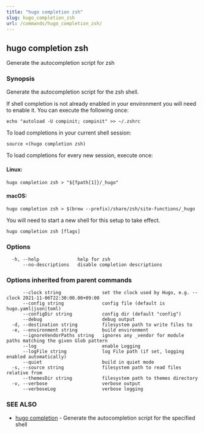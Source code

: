 ```yaml
---
title: "hugo completion zsh"
slug: hugo_completion_zsh
url: /commands/hugo_completion_zsh/
---
```

## hugo completion zsh

Generate the autocompletion script for zsh

### Synopsis

Generate the autocompletion script for the zsh shell.

If shell completion is not already enabled in your environment you will need
to enable it.  You can execute the following once:

	echo "autoload -U compinit; compinit" >> ~/.zshrc

To load completions in your current shell session:

	source <(hugo completion zsh)

To load completions for every new session, execute once:

#### Linux:

	hugo completion zsh > "${fpath[1]}/_hugo"

#### macOS:

	hugo completion zsh > $(brew --prefix)/share/zsh/site-functions/_hugo

You will need to start a new shell for this setup to take effect.


```
hugo completion zsh [flags]
```

### Options

```
  -h, --help              help for zsh
      --no-descriptions   disable completion descriptions
```

### Options inherited from parent commands

```
      --clock string               set the clock used by Hugo, e.g. --clock 2021-11-06T22:30:00.00+09:00
      --config string              config file (default is hugo.yaml|json|toml)
      --configDir string           config dir (default "config")
      --debug                      debug output
  -d, --destination string         filesystem path to write files to
  -e, --environment string         build environment
      --ignoreVendorPaths string   ignores any _vendor for module paths matching the given Glob pattern
      --log                        enable Logging
      --logFile string             log File path (if set, logging enabled automatically)
      --quiet                      build in quiet mode
  -s, --source string              filesystem path to read files relative from
      --themesDir string           filesystem path to themes directory
  -v, --verbose                    verbose output
      --verboseLog                 verbose logging
```

### SEE ALSO

* [hugo completion](/commands/hugo_completion/)	 - Generate the autocompletion script for the specified shell

